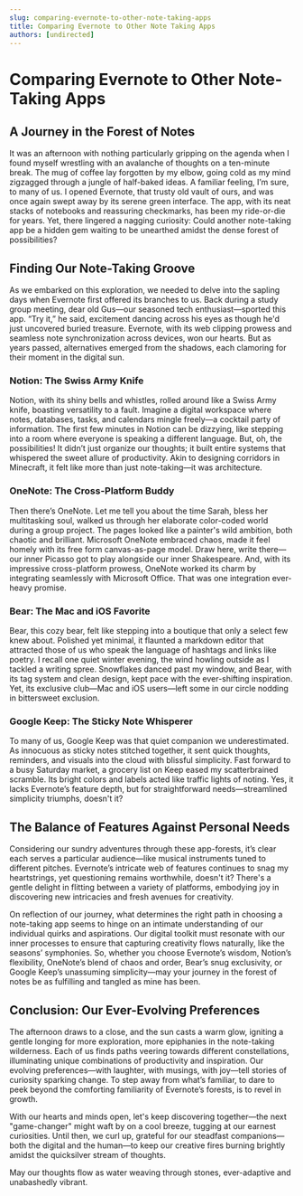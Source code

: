 ```yaml
---
slug: comparing-evernote-to-other-note-taking-apps
title: Comparing Evernote to Other Note Taking Apps
authors: [undirected]
---
```



# Comparing Evernote to Other Note-Taking Apps

## A Journey in the Forest of Notes

It was an afternoon with nothing particularly gripping on the agenda when I found myself wrestling with an avalanche of thoughts on a ten-minute break. The mug of coffee lay forgotten by my elbow, going cold as my mind zigzagged through a jungle of half-baked ideas. A familiar feeling, I’m sure, to many of us. I opened Evernote, that trusty old vault of ours, and was once again swept away by its serene green interface. The app, with its neat stacks of notebooks and reassuring checkmarks, has been my ride-or-die for years. Yet, there lingered a nagging curiosity: Could another note-taking app be a hidden gem waiting to be unearthed amidst the dense forest of possibilities?

## Finding Our Note-Taking Groove

As we embarked on this exploration, we needed to delve into the sapling days when Evernote first offered its branches to us. Back during a study group meeting, dear old Gus—our seasoned tech enthusiast—sported this app. “Try it,” he said, excitement dancing across his eyes as though he'd just uncovered buried treasure. Evernote, with its web clipping prowess and seamless note synchronization across devices, won our hearts. But as years passed, alternatives emerged from the shadows, each clamoring for their moment in the digital sun.

### Notion: The Swiss Army Knife

Notion, with its shiny bells and whistles, rolled around like a Swiss Army knife, boasting versatility to a fault. Imagine a digital workspace where notes, databases, tasks, and calendars mingle freely—a cocktail party of information. The first few minutes in Notion can be dizzying, like stepping into a room where everyone is speaking a different language. But, oh, the possibilities! It didn’t just organize our thoughts; it built entire systems that whispered the sweet allure of productivity. Akin to designing corridors in Minecraft, it felt like more than just note-taking—it was architecture.

### OneNote: The Cross-Platform Buddy

Then there’s OneNote. Let me tell you about the time Sarah, bless her multitasking soul, walked us through her elaborate color-coded world during a group project. The pages looked like a painter's wild ambition, both chaotic and brilliant. Microsoft OneNote embraced chaos, made it feel homely with its free form canvas-as-page model. Draw here, write there—our inner Picasso got to play alongside our inner Shakespeare. And, with its impressive cross-platform prowess, OneNote worked its charm by integrating seamlessly with Microsoft Office. That was one integration ever-heavy promise.

### Bear: The Mac and iOS Favorite

Bear, this cozy bear, felt like stepping into a boutique that only a select few knew about. Polished yet minimal, it flaunted a markdown editor that attracted those of us who speak the language of hashtags and links like poetry. I recall one quiet winter evening, the wind howling outside as I tackled a writing spree. Snowflakes danced past my window, and Bear, with its tag system and clean design, kept pace with the ever-shifting inspiration. Yet, its exclusive club—Mac and iOS users—left some in our circle nodding in bittersweet exclusion.

### Google Keep: The Sticky Note Whisperer

To many of us, Google Keep was that quiet companion we underestimated. As innocuous as sticky notes stitched together, it sent quick thoughts, reminders, and visuals into the cloud with blissful simplicity. Fast forward to a busy Saturday market, a grocery list on Keep eased my scatterbrained scramble. Its bright colors and labels acted like traffic lights of noting. Yes, it lacks Evernote’s feature depth, but for straightforward needs—streamlined simplicity triumphs, doesn't it?

## The Balance of Features Against Personal Needs

Considering our sundry adventures through these app-forests, it’s clear each serves a particular audience—like musical instruments tuned to different pitches. Evernote’s intricate web of features continues to snag my heartstrings, yet questioning remains worthwhile, doesn't it? There's a gentle delight in flitting between a variety of platforms, embodying joy in discovering new intricacies and fresh avenues for creativity.

On reflection of our journey, what determines the right path in choosing a note-taking app seems to hinge on an intimate understanding of our individual quirks and aspirations. Our digital toolkit must resonate with our inner processes to ensure that capturing creativity flows naturally, like the seasons’ symphonies. So, whether you choose Evernote’s wisdom, Notion’s flexibility, OneNote’s blend of chaos and order, Bear’s snug exclusivity, or Google Keep’s unassuming simplicity—may your journey in the forest of notes be as fulfilling and tangled as mine has been. 

## Conclusion: Our Ever-Evolving Preferences 

The afternoon draws to a close, and the sun casts a warm glow, igniting a gentle longing for more exploration, more epiphanies in the note-taking wilderness. Each of us finds paths veering towards different constellations, illuminating unique combinations of productivity and inspiration. Our evolving preferences—with laughter, with musings, with joy—tell stories of curiosity sparking change. To step away from what’s familiar, to dare to peek beyond the comforting familiarity of Evernote’s forests, is to revel in growth. 

With our hearts and minds open, let's keep discovering together—the next "game-changer" might waft by on a cool breeze, tugging at our earnest curiosities. Until then, we curl up, grateful for our steadfast companions—both the digital and the human—to keep our creative fires burning brightly amidst the quicksilver stream of thoughts.

May our thoughts flow as water weaving through stones, ever-adaptive and unabashedly vibrant.